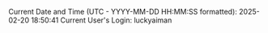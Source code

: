 Current Date and Time (UTC - YYYY-MM-DD HH:MM:SS formatted): 2025-02-20 18:50:41
Current User's Login: luckyaiman
